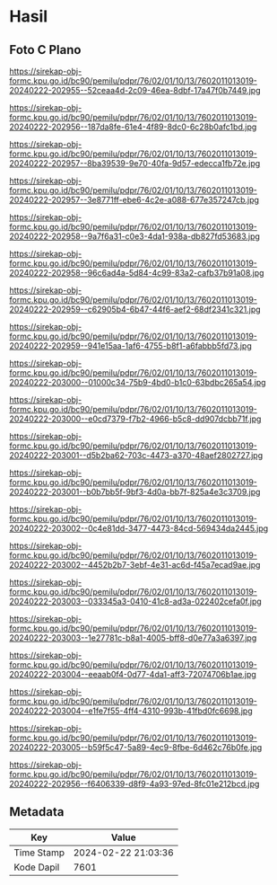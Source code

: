 # Hasil

## Foto C Plano

https://sirekap-obj-formc.kpu.go.id/bc90/pemilu/pdpr/76/02/01/10/13/7602011013019-20240222-202955--52ceaa4d-2c09-46ea-8dbf-17a47f0b7449.jpg

https://sirekap-obj-formc.kpu.go.id/bc90/pemilu/pdpr/76/02/01/10/13/7602011013019-20240222-202956--187da8fe-61e4-4f89-8dc0-6c28b0afc1bd.jpg

https://sirekap-obj-formc.kpu.go.id/bc90/pemilu/pdpr/76/02/01/10/13/7602011013019-20240222-202957--8ba39539-9e70-40fa-9d57-edecca1fb72e.jpg

https://sirekap-obj-formc.kpu.go.id/bc90/pemilu/pdpr/76/02/01/10/13/7602011013019-20240222-202957--3e8771ff-ebe6-4c2e-a088-677e357247cb.jpg

https://sirekap-obj-formc.kpu.go.id/bc90/pemilu/pdpr/76/02/01/10/13/7602011013019-20240222-202958--9a7f6a31-c0e3-4da1-938a-db827fd53683.jpg

https://sirekap-obj-formc.kpu.go.id/bc90/pemilu/pdpr/76/02/01/10/13/7602011013019-20240222-202958--96c6ad4a-5d84-4c99-83a2-cafb37b91a08.jpg

https://sirekap-obj-formc.kpu.go.id/bc90/pemilu/pdpr/76/02/01/10/13/7602011013019-20240222-202959--c62905b4-6b47-44f6-aef2-68df2341c321.jpg

https://sirekap-obj-formc.kpu.go.id/bc90/pemilu/pdpr/76/02/01/10/13/7602011013019-20240222-202959--941e15aa-1af6-4755-b8f1-a6fabbb5fd73.jpg

https://sirekap-obj-formc.kpu.go.id/bc90/pemilu/pdpr/76/02/01/10/13/7602011013019-20240222-203000--01000c34-75b9-4bd0-b1c0-63bdbc265a54.jpg

https://sirekap-obj-formc.kpu.go.id/bc90/pemilu/pdpr/76/02/01/10/13/7602011013019-20240222-203000--e0cd7379-f7b2-4966-b5c8-dd907dcbb71f.jpg

https://sirekap-obj-formc.kpu.go.id/bc90/pemilu/pdpr/76/02/01/10/13/7602011013019-20240222-203001--d5b2ba62-703c-4473-a370-48aef2802727.jpg

https://sirekap-obj-formc.kpu.go.id/bc90/pemilu/pdpr/76/02/01/10/13/7602011013019-20240222-203001--b0b7bb5f-9bf3-4d0a-bb7f-825a4e3c3709.jpg

https://sirekap-obj-formc.kpu.go.id/bc90/pemilu/pdpr/76/02/01/10/13/7602011013019-20240222-203002--0c4e81dd-3477-4473-84cd-569434da2445.jpg

https://sirekap-obj-formc.kpu.go.id/bc90/pemilu/pdpr/76/02/01/10/13/7602011013019-20240222-203002--4452b2b7-3ebf-4e31-ac6d-f45a7ecad9ae.jpg

https://sirekap-obj-formc.kpu.go.id/bc90/pemilu/pdpr/76/02/01/10/13/7602011013019-20240222-203003--033345a3-0410-41c8-ad3a-022402cefa0f.jpg

https://sirekap-obj-formc.kpu.go.id/bc90/pemilu/pdpr/76/02/01/10/13/7602011013019-20240222-203003--1e27781c-b8a1-4005-bff8-d0e77a3a6397.jpg

https://sirekap-obj-formc.kpu.go.id/bc90/pemilu/pdpr/76/02/01/10/13/7602011013019-20240222-203004--eeaab0f4-0d77-4da1-aff3-72074706b1ae.jpg

https://sirekap-obj-formc.kpu.go.id/bc90/pemilu/pdpr/76/02/01/10/13/7602011013019-20240222-203004--e1fe7f55-4ff4-4310-993b-41fbd0fc6698.jpg

https://sirekap-obj-formc.kpu.go.id/bc90/pemilu/pdpr/76/02/01/10/13/7602011013019-20240222-203005--b59f5c47-5a89-4ec9-8fbe-6d462c76b0fe.jpg

https://sirekap-obj-formc.kpu.go.id/bc90/pemilu/pdpr/76/02/01/10/13/7602011013019-20240222-202956--f6406339-d8f9-4a93-97ed-8fc01e212bcd.jpg


## Metadata

| Key        | Value               |
| ---------- | ------------------- |
| Time Stamp | 2024-02-22 21:03:36 |
| Kode Dapil | 7601                |



